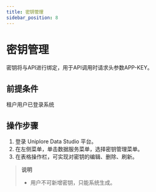 ```yaml
---
title: 密钥管理
sidebar_position: 8
---
```


# 密钥管理
密钥将与API进行绑定，用于API调用时请求头参数APP-KEY。

## 前提条件
租户用户已登录系统

## 操作步骤
1. 登录 Uniplore Data Studio 平台。
2. 在左侧菜单，单击数据服务菜单，选择密钥管理菜单。
3. 在表格操作栏，可实现对密钥的编辑、删除、刷新。

>**说明**
>- 用户不可新增密钥，只能系统生成。